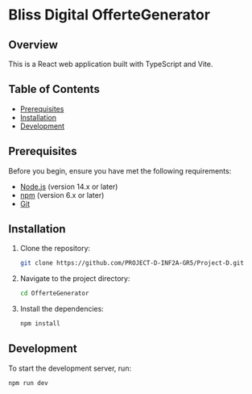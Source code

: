 # Bliss Digital OfferteGenerator

## Overview

This is a React web application built with TypeScript and Vite.

## Table of Contents

- [Prerequisites](#prerequisites)
- [Installation](#installation)
- [Development](#development)

## Prerequisites

Before you begin, ensure you have met the following requirements:

- [Node.js](https://nodejs.org/en/) (version 14.x or later)
- [npm](https://www.npmjs.com/) (version 6.x or later)
- [Git](https://git-scm.com/)

## Installation

1. Clone the repository:

    ```sh
    git clone https://github.com/PROJECT-D-INF2A-GR5/Project-D.git
    ```

2. Navigate to the project directory:

    ```sh
    cd OfferteGenerator
    ```

3. Install the dependencies:

    ```sh
    npm install
    ```

## Development

To start the development server, run:

```sh
npm run dev
```
